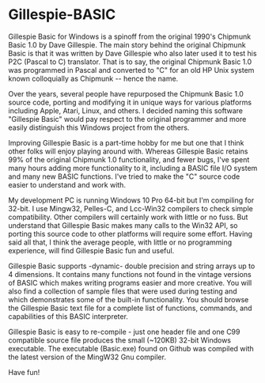 # Gillespie-BASIC

Gillespie Basic for Windows is a spinoff from the original 1990's Chipmunk Basic 1.0 by Dave Gillespie.  The main story behind the original Chipmunk Basic is that it was written by Dave Gillespie who also later used it to test his P2C (Pascal to C) translator. That is to say, the original Chipmunk Basic 1.0 was programmed in Pascal and converted to "C" for an old HP Unix system known colloquially as Chipmunk -- hence the name.  

Over the years, several people have repurposed the Chipmunk Basic 1.0 source code, porting and modifying it in unique ways for various platforms including Apple, Atari, Linux, and others.  I decided naming this software "Gillespie Basic" would pay respect to the original programmer and more easily distinguish this Windows project from the others.

Improving Gillespie Basic is a part-time  hobby for me but one that I think other folks will enjoy playing around with. Whereas Gillespie Basic retains 99% of the original Chipmunk 1.0 functionality, and fewer bugs, I've spent many hours adding more functionality to it, including a BASIC file I/O system and many new BASIC functions. I've tried to make the "C" source code easier to understand and work with.  

My development PC is running Windows 10 Pro 64-bit but I'm compiling for 32-bit.  I use Mingw32, Pelles-C, and Lcc-Win32 compilers to
check simple compatibility. Other compilers will certainly work with little or no fuss. But understand that Gillespie Basic makes many
calls to the Win32 API, so porting this source code to other platforms will require some effort.  Having said all that, I think the
average people, with little or no programming experience, will find Gillespie Basic fun and useful. 

Gillespie Basic supports -dynamic- double precision and string arrays up to 4 dimensions.  It contains many functions not found in the vintage versions of BASIC which makes writing programs easier and more creative. You will also find a collection of sample files that were used during testing and which demonstrates some of the built-in functionality.  You should browse the Gillespie Basic text file for a complete list of functions, commands, and capabilities of this BASIC interpreter.

Gillespie Basic is easy to re-compile - just one header file and one C99 compatible source file produces the small (~120KB) 32-bit Windows executable.  The executable (Basic.exe) found on Github was compiled with the latest version of the MingW32 Gnu compiler. 

Have fun!



